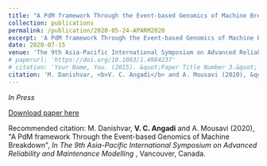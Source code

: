 ```yaml
---
title: "A PdM framework Through the Event-based Genomics of Machine Breakdown"
collection: publications
permalink: /publication/2020-05-24-APARM2020
excerpt: 'A PdM framework Through the Event-based Genomics of Machine Breakdown.'
date: 2020-07-15
venue: 'The 9th Asia-Pacific International Symposium on Advanced Reliability and Maintenance Modelling, Vancouver, Canada'
# paperurl: 'https://doi.org/10.1063/1.4984237'
# citation: 'Your Name, You. (2015). &quot;Paper Title Number 3.&quot; <i>Journal 1</i>. 1(3).'
citation: 'M. Danishvar, <b>V. C. Angadi</b> and A. Mousavi (2020), &quot;A PdM framework Through the Event-based Genomics of Machine Breakdown&quot;, <i>In The 9th Asia-Pacific International Symposium on Advanced Reliability and Maintenance Modelling </i>, Vancouver, Canada.'
---
```

<i>In Press</i>

[Download paper here](https://vcangadi1.github.io/files/APARM2020.pdf)


Recommended citation: M. Danishvar, <b>V. C. Angadi</b> and A. Mousavi (2020), &quot;A PdM framework Through the Event-based Genomics of Machine Breakdown&quot;, <i>In The 9th Asia-Pacific International Symposium on Advanced Reliability and Maintenance Modelling </i>, Vancouver, Canada.
